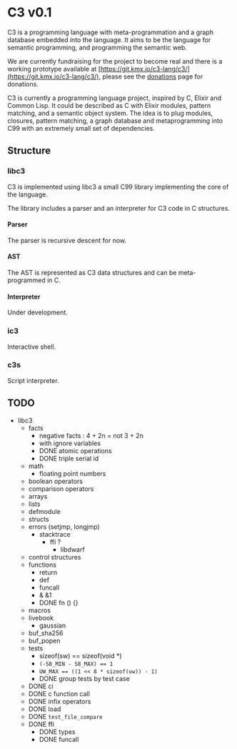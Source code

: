 # C3 v0.1

C3 is a programming language with meta-programmation and a graph
database embedded into the language. It aims to be the language
for semantic programming, and programming the semantic web.

We are currently fundraising for the project to become real and
there is a working prototype available at
[https://git.kmx.io/c3-lang/c3/](https://git.kmx.io/c3-lang/c3/),
please see the [donations](donations.html) page for donations.

C3 is currently a programming language project, inspired by C, Elixir
and Common Lisp. It could be described as C with Elixir modules,
pattern matching, and a semantic object system. The idea is to plug
modules, closures, pattern matching, a graph database and
metaprogramming into C99 with an extremely small set of dependencies.


## Structure

### libc3

C3 is implemented using libc3 a small C99 library implementing the core
of the language.

The library includes a parser and an interpreter for C3 code in C
structures.

#### Parser

The parser is recursive descent for now.

#### AST

The AST is represented as C3 data structures and can be meta-programmed
in C.

#### Interpreter

Under development.


### ic3

Interactive shell.


### c3s

Script interpreter.


## TODO

 - libc3
   - facts
     - negative facts : 4 + 2n = not 3 + 2n
     - with ignore variables
     - DONE atomic operations
     - DONE triple serial id
   - math
     - floating point numbers
   - boolean operators
   - comparison operators
   - arrays
   - lists
   - defmodule
   - structs
   - errors (setjmp, longjmp)
     - stacktrace
       - ffi ?
         - libdwarf
   - control structures
   - functions
     - return
     - def
     - funcall
     - & &1
     - DONE fn () {}
   - macros
   - livebook
     - gaussian
   - buf_sha256
   - buf_popen
   - tests
     - sizeof(sw) == sizeof(void *)
     - `(-S8_MIN - S8_MAX) == 1`
     - `UW_MAX == ((1 << 8 * sizeof(uw)) - 1)`
     - DONE group tests by test case
   - DONE ci
   - DONE c function call
   - DONE infix operators
   - DONE load
   - DONE `test_file_compare`
   - DONE ffi
     - DONE types
     - DONE funcall
